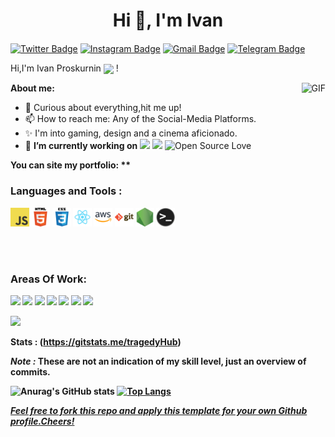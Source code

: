 <h1 align="center" style="margin-bottom: 20px">Hi 👋, I'm Ivan</h1>

<!-- [![Website Badge](https://img.shields.io/badge/-godslayer201.github.io-47CCCC?style=flat&logo=Google-Chrome&logoColor=white&link=https:https://godslayer201.github.io/)](https://godslayer201.github.io/) -->

[![Twitter Badge](https://img.shields.io/badge/-@ivanproskurnin-1ca0f1?style=flat&labelColor=1ca0f1&logo=twitter&logoColor=white&link=https://mobile.twitter.com/i_proskurnin_inst)](https://mobile.twitter.com/ivanproskurnin)
[![Instagram Badge](https://img.shields.io/badge/-i.proskurnin.inst-purple?style=flat&logo=instagram&logoColor=white&link=https:https://www.instagram.com/i_proskurnin_inst/)](https://www.instagram.com/i_proskurnin_inst/)
[![Gmail Badge](https://img.shields.io/badge/-i.business-c14438?style=flat&logo=Gmail&logoColor=white&link=mailto:rachitt01@gmail.com)](mailto:ivanproskurnin.business@gmail.com)
[![Telegram Badge](https://img.shields.io/badge/-world.tragedy-black?style=flat&logo=telegram&logoColor=white&link=https://t.me/world_tragedy)](https://t.me/world_tragedy)
<br>

Hi,I'm Ivan Proskurnin <img align="center" src="https://media.giphy.com/media/1fhj2FW0661V3Nb2Me/giphy.gif" width="50"> !

<img align="right" alt="GIF" src="https://media.giphy.com/media/USV0ym3bVWQJJmNu3N/giphy.gif" />

**About me:**

- 👯 Curious about everything,hit me up!
- 📫 How to reach me: Any of the Social-Media Platforms.
- ✨ I'm into gaming, design and a cinema aficionado.
- 🔭 **I’m currently working on**
   ![](https://img.shields.io/badge/Web%20Development-%7C-red) ![](https://img.shields.io/badge/Javascirpt-%7C-yellowgreen) ![Open Source Love](https://badges.frapsoft.com/os/v1/open-source.svg?v=103)

<b>You can site my portfolio:<b> **

### Languages and Tools :


<code><img height="30" src="https://raw.githubusercontent.com/github/explore/80688e429a7d4ef2fca1e82350fe8e3517d3494d/topics/javascript/javascript.png"></code>
<code><img height="30" src="https://raw.githubusercontent.com/github/explore/80688e429a7d4ef2fca1e82350fe8e3517d3494d/topics/html/html.png"></code>
<code><img height="30" src="https://raw.githubusercontent.com/github/explore/80688e429a7d4ef2fca1e82350fe8e3517d3494d/topics/css/css.png"></code>
<code><img height="30" src="https://raw.githubusercontent.com/github/explore/80688e429a7d4ef2fca1e82350fe8e3517d3494d/topics/react/react.png"></code>
<code><img height="30" src="https://raw.githubusercontent.com/github/explore/80688e429a7d4ef2fca1e82350fe8e3517d3494d/topics/aws/aws.png"></code>
<code><img height="30" src="https://raw.githubusercontent.com/github/explore/80688e429a7d4ef2fca1e82350fe8e3517d3494d/topics/git/git.png"></code>
<code><img height="30" src="https://raw.githubusercontent.com/github/explore/80688e429a7d4ef2fca1e82350fe8e3517d3494d/topics/nodejs/nodejs.png"></code>
<code><img height="30" src="https://raw.githubusercontent.com/github/explore/80688e429a7d4ef2fca1e82350fe8e3517d3494d/topics/terminal/terminal.png"></code>

<br>
<br>

### Areas Of Work:
<code><img height="50" src="https://image.flaticon.com/icons/svg/1596/1596639.svg"></code>
<code><img height="50" src="https://image.flaticon.com/icons/svg/944/944179.svg"></code>
<code><img height="50" src="https://image.flaticon.com/icons/svg/2942/2942156.svg"></code>
<code><img height="50" src="https://image.flaticon.com/icons/svg/2235/2235061.svg"></code>
<code><img height="50" src="https://image.flaticon.com/icons/svg/2885/2885535.svg"></code>
<code><img height="50" src="https://image.flaticon.com/icons/svg/3056/3056301.svg"></code>
<code><img height="50" src="https://image.flaticon.com/icons/svg/1680/1680899.svg"></code>

<code><img height="50" src="https://cdn.icon-icons.com/icons2/1508/PNG/512/matlab_104289.png"></code>

**Stats :** (https://gitstats.me/tragedyHub)
<br>

<i> Note :</i> These are not an indication of my skill level, just an overview of commits.

![Anurag's GitHub stats](https://github-readme-stats.vercel.app/api?username=tragedyHub&show_icons=true&theme=dracula)
[![Top Langs](https://github-readme-stats.vercel.app/api/top-langs/?username=tragedyHub&layout=compact)](https://github.com/anuraghazra/github-readme-stats)

<u><i><b> Feel free to fork this repo and apply this template for your own Github profile.Cheers!</i></b></u>
